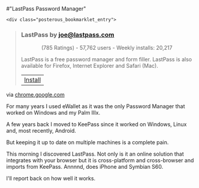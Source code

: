 #"LastPass Password Manager"


    <div class="posterous_bookmarklet_entry">
<blockquote>
<div>
<div>
<h3>LastPass <span>by <a href="https://chrome.google.com/extensions/detail/hdokiejnpimakedhajhdlcegeplioahdmailto:joe@lastpass.com">joe@lastpass.com</a></span></h3>
<div><span><span><img src="https://chrome.google.com/extensions/detail/hdokiejnpimakedhajhdlcegeplioahd/reviews/images/small_star_full-f3f7fc.gif" height="9" alt="" width="10" /><img src="https://chrome.google.com/extensions/detail/hdokiejnpimakedhajhdlcegeplioahd/reviews/images/small_star_full-f3f7fc.gif" height="9" alt="" width="10" /><img src="https://chrome.google.com/extensions/detail/hdokiejnpimakedhajhdlcegeplioahd/reviews/images/small_star_full-f3f7fc.gif" height="9" alt="" width="10" /><img src="https://chrome.google.com/extensions/detail/hdokiejnpimakedhajhdlcegeplioahd/reviews/images/small_star_full-f3f7fc.gif" height="9" alt="" width="10" /><img src="https://chrome.google.com/extensions/detail/hdokiejnpimakedhajhdlcegeplioahd/reviews/images/small_star_half-f3f7fc.gif" height="9" alt="" width="10" /></span></span> <span>(<span><span>785</span><span>&nbsp;Ratings</span></span>)             - 57,762 users             - Weekly installs: 20,217 </span></div>
</div>
<p>LastPass is a free password manager and form filler.  LastPass is also available for Firefox, Internet Explorer and Safari (Mac).</p>
<div>
<table>

<tr>
<td>
<div style="margin: 0;">
<div><span><span> <a href="https://clients2.google.com/service/update2/crx?response=redirect&amp;x=id%3Dhdokiejnpimakedhajhdlcegeplioahd%26uc%26lang%3Den-US&amp;prod=chrome&amp;prodversion=5.0.307.5">Install</a> </span></span></div>
</div>
</td>
</tr>

</table>
</div>
</div>
</blockquote>
<div class="posterous_quote_citation">via <a href="https://chrome.google.com/extensions/detail/hdokiejnpimakedhajhdlcegeplioahd">chrome.google.com</a></div>
<p>For many years I used eWallet as it was the only Password Manager that worked on Windows and my Palm IIIx.</p>
<p>A few years back I moved to KeePass since it worked on Windows, Linux and, most recently, Android.</p>
<p>But keeping it up to date on multiple machines is a complete pain.</p>
<p>This morning I discovered LastPass. Not only is it an online solution that integrates with your browser but it is cross-platform and cross-browser and imports from KeePass. Annnnd, does iPhone and Symbian S60.</p>
<p>I'll report back on how well it works.</p>
</div>
  
